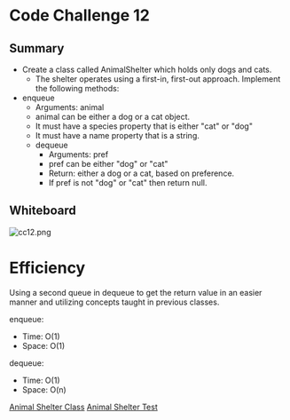 # Code Challenge 12

## Summary
- Create a class called AnimalShelter which holds only dogs and cats.
  - The shelter operates using a first-in, first-out approach.
Implement the following methods:
- enqueue
  - Arguments: animal
  - animal can be either a dog or a cat object.
  - It must have a species property that is either "cat" or "dog"
  - It must have a name property that is a string.
  - dequeue
    - Arguments: pref
    - pref can be either "dog" or "cat"
    - Return: either a dog or a cat, based on preference.
    - If pref is not "dog" or "cat" then return null.

## Whiteboard
![cc12.png](..%2F..%2F..%2F..%2Fimg%2Fcc12.png)

# Efficiency
Using a second queue in dequeue to get the return value in an easier manner and utilizing concepts taught in previous classes.

enqueue:

- Time: O(1)
- Space: O(1)

dequeue:

- Time: O(1)
- Space: O(n)

[Animal Shelter Class]([AnimalShelter.java](AnimalShelter.java))
[Animal Shelter Test]([AnimalShelterTest.java](..%2F..%2F..%2Ftest%2Fjava%2Fcodechallenges%2FAnimalShelterTest.java))
